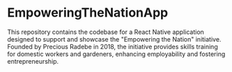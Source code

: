# EmpoweringTheNationApp
 This repository contains the codebase for a React Native application designed to support and showcase the "Empowering the Nation" initiative. Founded by Precious Radebe in 2018, the initiative provides skills training for domestic workers and gardeners, enhancing employability and fostering entrepreneurship.
